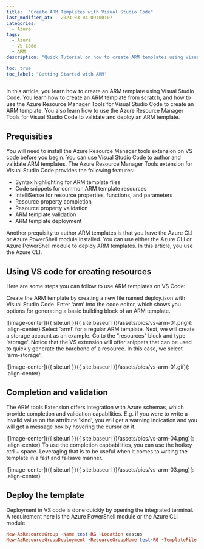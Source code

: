 ```yaml
---
title:  "Create ARM Templates with Visual Studio Code"
last_modified_at:   2023-03-04 09:00:07
categories: 
  - Azure
tags:
  - Azure
  - VS Code
  - ARM
description: "Quick Tutorial on how to create ARM templates using Visual Studio Code"

toc: true
toc_label: "Getting Started with ARM"
---
```


In this article, you learn how to create an ARM template using Visual Studio Code. You learn how to create an ARM template from scratch, and how to use the Azure Resource Manager Tools for Visual Studio Code to create an ARM template. You also learn how to use the Azure Resource Manager Tools for Visual Studio Code to validate and deploy an ARM template.

## Prequisities 
You will need to install the Azure Resource Manager tools extension on VS code before you begin.
You can use Visual Studio Code to author and validate ARM templates. The Azure Resource Manager Tools extension for Visual Studio Code provides the following features:

* Syntax highlighting for ARM template files
* Code snippets for common ARM template resources
* IntelliSense for resource properties, functions, and parameters
* Resource property completion
* Resource property validation
* ARM template validation
* ARM template deployment

Another prequisity to author ARM templates is that you have the Azure CLI or Azure PowerShell module installed. You can use either the Azure CLI or Azure PowerShell module to deploy ARM templates. In this article, you use the Azure CLI.


## Using VS code for creating resources

Here are some steps you can follow to use ARM templates on VS Code:

Create the ARM template by creating a new file named deploy.json with Visual Studio Code.
Enter 'arm' into the code editor, which shows you options for generating a basic building block of an ARM template.

![image-center]({{ site.url }}{{ site.baseurl }}/assets/pics/vs-arm-01.png){: .align-center}
Select 'arm!' for a regular ARM template. 
Next, we will create a storage account as an example. Go to the "resources" block and type 'storage'. Notice that the VS extension will offer snippets that can be used to quickly generate the barebone of a resource. In this case, we select 'arm-storage'. 

![image-center]({{ site.url }}{{ site.baseurl }}/assets/pics/vs-arm-01.gif){: .align-center}

## Completion and validation

The ARM tools Extension offers integration with Azure schemas, which provide completion and validation capabilities. 
E.g. if you were to write a invalid value on the attribute 'kind', you will get a warning indication and you will get a message box by hovering the cursor on it. 

![image-center]({{ site.url }}{{ site.baseurl }}/assets/pics/vs-arm-04.png){: .align-center}
To use the completion capbabilities, you can use the hotkey ctrl + space. 
Leveraging that is to be useful when it comes to writing the template in a fast and failsave manner.

![image-center]({{ site.url }}{{ site.baseurl }}/assets/pics/vs-arm-03.png){: .align-center}
## Deploy the template
Deployment in VS code is done quickly by opening the integrated terminal. A requirement here is the Azure PowerShell module or the Azure CLI module. 

```ruby
New-AzResourceGroup -Name test-RG -Location eastus
New-AzResourceGroupDeployment -ResourceGroupName test-RG -TemplateFile ./deploy.json 
```

